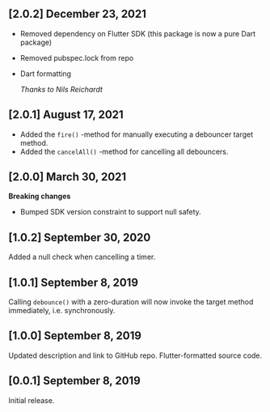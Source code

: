## [2.0.2] December 23, 2021
- Removed dependency on Flutter SDK (this package is now a pure Dart package)
- Removed pubspec.lock from repo
- Dart formatting

  _Thanks to Nils Reichardt_ 

## [2.0.1] August 17, 2021
- Added the `fire()` -method for manually executing a debouncer target method.
- Added the `cancelAll()` -method for cancelling all debouncers.  

## [2.0.0] March 30, 2021
**Breaking changes**
- Bumped SDK version constraint to support null safety.

## [1.0.2] September 30, 2020
Added a null check when cancelling a timer. 

## [1.0.1] September 8, 2019

Calling `debounce()` with a zero-duration will now invoke the target method immediately, i.e. synchronously. 

## [1.0.0] September 8, 2019

Updated description and link to GitHub repo. 
Flutter-formatted source code.

## [0.0.1] September 8, 2019

Initial release.